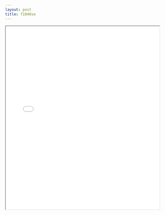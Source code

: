 ```yaml
---
layout: post
title: f1040se
---
```


<div class="pdf-container">
<iframe src="/ea/assets/pdfs/misc/f1040se.pdf" height="600" width="100%" allowFullScreen="true"></iframe>
</div>

